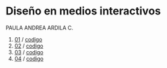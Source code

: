 # Diseño en medios interactivos
PAULA ANDREA ARDILA C.
1. [01](https://ardilacasas.github.io/Paula-Ardila/01/) / 
[codigo](https://github.com/ardilacasas/Paula-Ardila/blob/master/01/sketch.js)
2. [02](https://ardilacasas.github.io/Paula-Ardila/02/) /
[codigo](https://github.com/ardilacasas/Paula-Ardila/blob/master/02/sketch.js)
3. [03](https://ardilacasas.github.io/Paula-Ardila/03/) /
[codigo](https://github.com/ardilacasas/Paula-Ardila/blob/master/03/sketch.js)
4. [04](https://ardilacasas.github.io/Paula-Ardila/04/) /
[codigo](https://github.com/ardilacasas/Paula-Ardila/blob/master/04/sketch.js)
